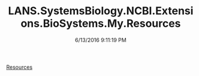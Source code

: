 ﻿---
title: LANS.SystemsBiology.NCBI.Extensions.BioSystems.My.Resources
date: 6/13/2016 9:11:19 PM
---

[Resources](T-LANS.SystemsBiology.NCBI.Extensions.BioSystems.My.Resources.Resources.html)
